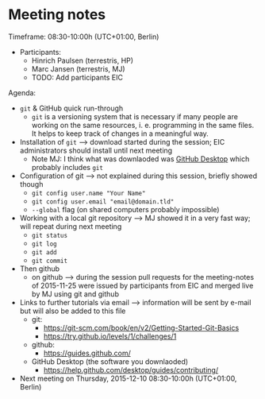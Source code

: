 # Meeting notes
Timeframe: 08:30-10:00h (UTC+01:00, Berlin)

* Participants:
  * Hinrich Paulsen (terrestris, HP)
  * Marc Jansen (terrestris, MJ)
  * TODO: Add participants EIC

Agenda:
* `git` & GitHub quick run-through
  * `git` is a versioning system that is necessary if many people are working on the same resources, i. e. programming in the same files. It helps to keep track of changes in a meaningful way.
* Installation of `git` --> download started during the session; EIC administrators should install until next meeting
  * Note MJ: I think what was downlaoded was [GitHub Desktop](https://desktop.github.com/) which probably includes `git`
* Configuration of git --> not explained during this session, briefly showed though
  * `git config user.name "Your Name"`
  * `git config user.email "email@domain.tld"`
  * `--global` flag (on shared computers probably impossible)
* Working with a local git repository --> MJ showed it in a very fast way; will repeat during next meeting 
  * `git status`
  * `git log`
  * `git add`
  * `git commit`
* Then github
  * on github --> during the session pull requests for the meeting-notes of 2015-11-25 were issued by participants from EIC and merged live by MJ using git and github
* Links to further tutorials via email --> information will be sent by e-mail but will also be added to this file
  * git:
    * https://git-scm.com/book/en/v2/Getting-Started-Git-Basics
    * https://try.github.io/levels/1/challenges/1
  * github:
    * https://guides.github.com/
  * GitHub Desktop (the software you downlaoded)
    * https://help.github.com/desktop/guides/contributing/ 
* Next meeting on Thursday, 2015-12-10 08:30-10:00h (UTC+01:00, Berlin)
